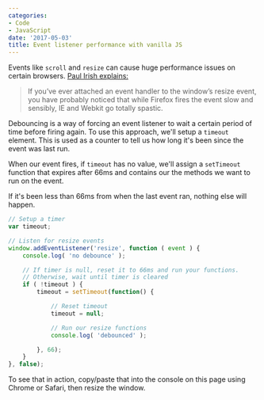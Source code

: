 ```yaml
---
categories:
- Code
- JavaScript
date: '2017-05-03'
title: Event listener performance with vanilla JS
---
```


Events like `scroll` and `resize` can cause huge performance issues on certain browsers. [Paul Irish explains:](https://www.paulirish.com/2009/throttled-smartresize-jquery-event-handler/)

> If you’ve ever attached an event handler to the window’s resize event, you have probably noticed that while Firefox fires the event slow and sensibly, IE and Webkit go totally spastic.

Debouncing is a way of forcing an event listener to wait a certain period of time before firing again. To use this approach, we'll setup a `timeout` element. This is used as a counter to tell us how long it's been since the event was last run.

When our event fires, if `timeout` has no value, we'll assign a `setTimeout` function that expires after 66ms and contains our the methods we want to run on the event.

If it's been less than 66ms from when the last event ran, nothing else will happen.

```javascript
// Setup a timer
var timeout;

// Listen for resize events
window.addEventListener('resize', function ( event ) {
	console.log( 'no debounce' );

	// If timer is null, reset it to 66ms and run your functions.
	// Otherwise, wait until timer is cleared
	if ( !timeout ) {
		timeout = setTimeout(function() {

			// Reset timeout
			timeout = null;

			// Run our resize functions
			console.log( 'debounced' );

		}, 66);
	}
}, false);
```

To see that in action, copy/paste that into the console on this page using Chrome or Safari, then resize the window.